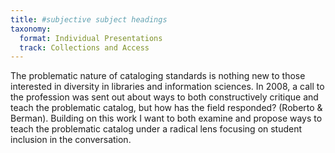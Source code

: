 ```yaml
---
title: #subjective subject headings
taxonomy:
  format: Individual Presentations
  track: Collections and Access
---
```

The problematic nature of cataloging standards is nothing new to those interested in diversity in libraries and information sciences. In 2008, a call to the profession was sent out about ways to both constructively critique and teach the problematic catalog, but how has the field responded? (Roberto & Berman). Building on this work I want to both examine and propose ways to teach the problematic catalog under a radical lens focusing on student inclusion in the conversation. 
